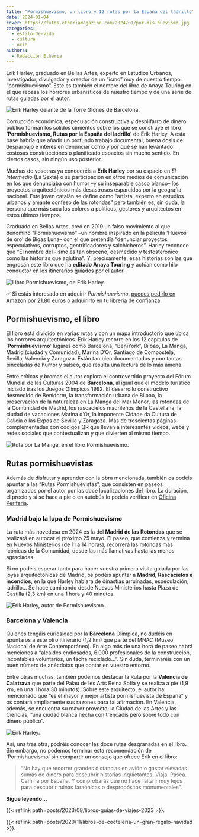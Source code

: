 ```yaml
---
title: "Pormishuevismo, un libro y 12 rutas por la España del ladrillo"
date: 2024-01-04
cover: https://fotos.etheriamagazine.com/2024/01/por-mis-huevismo.jpg
categories: 
  - estilo-de-vida
  - cultura
  - ocio
authors: 
  - Redacción Etheria
---
```


Erik Harley, graduado en Bellas Artes, experto en Estudios Urbanos, investigador, 
divulgador y creador de un “ismo” muy de nuestro tiempo: “pormishuevismo”. Este es 
también el nombre del libro de Anaya Touring en el que repasa los horrores urbanísticos 
de nuestro tiempo y de una serie de rutas guiadas por el autor. 

![Erik Harley delante de la Torre Glòries de Barcelona.](https://fotos.etheriamagazine.com/2024/01/por-mis-huevismo.jpg "Erik Harley delante de la Torre Glòries de Barcelona.")

Corrupción económica, especulación constructiva y despilfarro de dinero público forman 
los sólidos cimientos sobre los que se construye el libro **‘Pormishuevismo, Rutas por 
la España del ladrillo’** de Erik Harley. A esta base habría que añadir un profundo 
trabajo documental, buena dosis de desparpajo e interés en denunciar cómo y por qué se 
han levantado costosas construcciones o planificado espacios sin mucho sentido. En 
ciertos casos, sin ningún uso posterior. 

Muchas de vosotras ya conoceréis a **Erik Harley** por su espacio en _El Intermedio_ (La 
Sexta) o su participación en otros medios de comunicación en los que denunciaba con 
humor –y su inseparable casco blanco– los proyectos arquitectónicos más desastrosos 
esparcidos por la geografía nacional. Este joven catalán se define como “artista, 
experto en estudios urbanos y amante confeso de las rotondas” pero también es, sin duda, 
la persona que más saca los colores a políticos, gestores y arquitectos en estos últimos 
tiempos. 

Graduado en Bellas Artes, creó en 2019 un falso movimiento al que denominó 
“Pormishuevismo” –un nombre inspirado en la película 'Huevos de oro' de Bigas Luna– con 
el que pretendía “denunciar proyectos especulativos, corruptos, gentrificadores y 
salchicheros”. Harley reconoce que “El nombre del -ismo es tan obsceno, desmedido y 
testosterónico como las historias que aglutina". Y, precisamente, esas historias son las 
que engrosan este libro que ha **editado Anaya Touring** y actúan como hilo conductor en 
los itinerarios guiados por el autor. 

![Libro Pormishuevismo, de Erik Harley.](https://fotos.etheriamagazine.com/2024/01/pormishuevismo-libro.jpg "Libro Pormishuevismo, de Erik Harley. © Anaya Touring")

✅ Si estás interesado en adquirir _Pormishuevismo_, [puedes pedirlo en Amazon por 21,80 
euros](https://www.amazon.es/PORMISHUEVISMO-ladrillo-Singulares-edici%C3%B3n-espa%C3%B1ol/dp/8491586237?&linkCode=sl1&tag=etheriamagazi-21&linkId=fbd7821d5e6e90a9853f8f8a0b0706e0&language=es_ES&ref_=as_li_ss_tl) 
o adquirirlo en tu librería de confianza. 

## Pormishuevismo, el libro

El libro está dividido en varias rutas y con un mapa introductorio que ubica los 
horrores arquitectónicos. Erik Harley recorre en los 12 capítulos de 
‘**Pormishuevismo**’ lugares como Barcelona, “BeniYork”, Bilbao, La Manga, Madrid 
(ciudad y Comunidad), Marina D’Or, Santiago de Compostela, Sevilla, Valencia y Zaragoza. 
Están tan bien documentados y con tantas pinceladas de humor y salseo, que resulta una 
lectura de lo más amena. 

Entre críticas y bromas el autor explora el controvertido proyecto del Fórum Mundial de 
las Culturas 2004 de **Barcelona**, al igual que el modelo turístico iniciado tras los 
Juegos Olímpicos 1992. El desarrollo constructivo desmedido de Benidorm, la 
transformación urbana de Bilbao, la preservación de la naturaleza en La Manga del Mar 
Menor, las rotondas de la Comunidad de Madrid, los rascacielos madrileños de la 
Castellana, la ciudad de vacaciones Marina d’Or, la imponente Cidade da Cultura de 
Galicia o las Expos de Sevilla y Zaragoza. Más de trescientas páginas complementadas con 
códigos QR que llevan a interesantes vídeos, webs y redes sociales que contextualizan y 
que divierten al mismo tiempo. 

![Ruta por La Manga, en el libro Pormishuevismo.](https://fotos.etheriamagazine.com/2024/01/julio-iglesias-pormishuevismo.jpg "Ruta por La Manga, en el libro Pormishuevismo. © Anaya Touring")

## Rutas pormishuevistas

Además de disfrutar y aprender con la obra mencionada, también os podéis apuntar a las 
“Rutas Pormishuevistas”, que consisten en paseos organizados por el autor por las doce 
localizaciones del libro. La duración, el precio y si se hace a pie o en autobús lo 
podéis verificar en [Oficina Periferia](https://www.oficinaperiferia.com/). 

### Madrid bajo la lupa de Pormishuevismo

La ruta más novedosa en 2024 es la del **Madrid de las Rotondas** que se realizará en 
autocar el próximo 25 mayo. El paseo, que comienza y termina en Nuevos Ministerios (de 
11 a 14 horas), recorrerá las rotondas más icónicas de la Comunidad, desde las más 
llamativas hasta las menos agraciadas. 

Si no podéis esperar tanto para hacer vuestra primera visita guiada por las joyas 
arquitectónicas de Madrid, os podéis apuntar a **Madrid, Rascacielos e incendios**, en 
la que Harley hablará de dinastías arruinadas, especulación, ladrillo... Se hace 
caminando desde Nuevos Ministerios hasta Plaza de Castilla (2,3 km) en una 1 hora y 40 
minutos. 

![Erik Harley, autor de Pormishuevismo.](https://fotos.etheriamagazine.com/2024/01/pormishuevismo-erik-halley.jpg "Erik Harley, autor de Pormishuevismo. © Anaya Touring")

### Barcelona y Valencia

Quienes tengáis curiosidad por la **Barcelona** Olímpica, no dudéis en apuntaros a este 
otro itinerario (1,2 km) que parte del MNAC (Museo Nacional de Arte Contemporáneo). En 
algo más de una hora de paseo habrá menciones a “alcaldes endiosados, 6.000 
profesionales de la construcción, incontables voluntarios, un facha reciclado...”. Sin 
duda, terminaréis con un buen número de anécdotas que contar en vuestro entorno. 

Entre otras muchas, también podemos destacar la Ruta por la **Valencia de Calatrava** 
que parte del Palau de les Arts Reina Sofía y se realiza a pie (1,9 km, en una 1 hora 30 
minutos). Sobre este arquitecto, el autor ha mencionado que “es el mayor y mejor artista 
pormishuevista de España” y os contará ampliamente sus razones para tal afirmación. En 
Valencia, además, se encuentra su mayor proyecto: la Ciudad de las Artes y las Ciencias, 
“una ciudad blanca hecha con trencadís pero sobre todo con dinero público”. 

![Erik Harley.](https://fotos.etheriamagazine.com/2024/01/erik-harley-pormishuevismo.jpg "Erik Harley. © Patricia Rubio")

Así, una tras otra, podréis conocer las doce rutas desgranadas en el libro. Sin embargo, 
no podemos terminar esta recomendación de 'Pormishuevismo' sin compartir un consejo que 
ofrece Erik en el libro: 

> “No hay que recorrer grandes distancias en avión o gastar elevadas sumas de dinero para 
> descubrir historias inquietantes. Viaja. Pasea. Camina por España. Y comprobarás que no 
> hace falta ir muy lejos para descubrir ruinas faraónicas o despropósitos monumentales”. 

**Sigue leyendo...** 

{{< reflink path=posts/2023/08/libros-guias-de-viajes-2023 >}}. 

{{< reflink path=posts/2020/11/libros-de-cocteleria-un-gran-regalo-navidad >}}.
